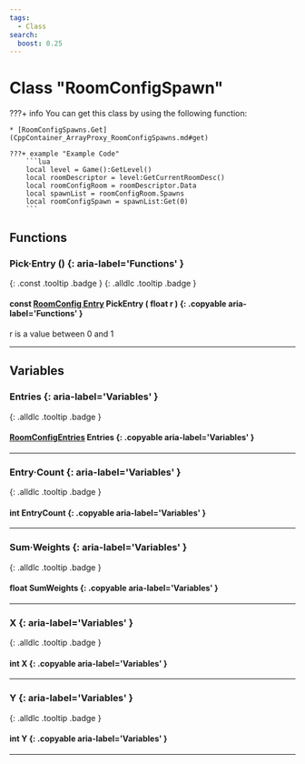 ```yaml
---
tags:
  - Class
search:
  boost: 0.25
---
```

# Class "RoomConfigSpawn"

???+ info
    You can get this class by using the following function:

    * [RoomConfigSpawns.Get](CppContainer_ArrayProxy_RoomConfigSpawns.md#get)

    ???+ example "Example Code"
        ```lua
        local level = Game():GetLevel()
        local roomDescriptor = level:GetCurrentRoomDesc()
        local roomConfigRoom = roomDescriptor.Data
        local spawnList = roomConfigRoom.Spawns
        local roomConfigSpawn = spawnList:Get(0)
        ```

## Functions
### Pick·Entry () {: aria-label='Functions' }
[ ](#){: .const .tooltip .badge } [ ](#){: .alldlc .tooltip .badge }
#### const [RoomConfig Entry](RoomConfig_Entry.md) PickEntry ( float r ) {: .copyable aria-label='Functions' }
r is a value between 0 and 1
___
## Variables
### Entries {: aria-label='Variables' }
[ ](#){: .alldlc .tooltip .badge }
#### [RoomConfigEntries](CppContainer_ArrayProxy_RoomConfigEntries.md) Entries  {: .copyable aria-label='Variables' }

___

### Entry·Count {: aria-label='Variables' }
[ ](#){: .alldlc .tooltip .badge }
#### int EntryCount  {: .copyable aria-label='Variables' }

___
### Sum·Weights {: aria-label='Variables' }
[ ](#){: .alldlc .tooltip .badge }
#### float SumWeights  {: .copyable aria-label='Variables' }

___
### X {: aria-label='Variables' }
[ ](#){: .alldlc .tooltip .badge }
#### int X  {: .copyable aria-label='Variables' }

___
### Y {: aria-label='Variables' }
[ ](#){: .alldlc .tooltip .badge }
#### int Y  {: .copyable aria-label='Variables' }

___
